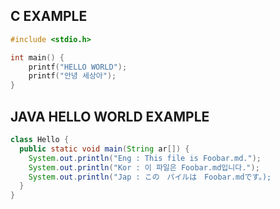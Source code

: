 ## C EXAMPLE
```c
#include <stdio.h>

int main() {
    printf("HELLO WORLD");
    printf("안녕 세상아");
}
```
## JAVA HELLO WORLD EXAMPLE
```java
class Hello {
  public static void main(String ar[]) {
    System.out.println("Eng : This file is Foobar.md.");
    System.out.println("Kor : 이 파일은 Foobar.md입니다.");
    System.out.println("Jap : この　パイルは　Foobar.mdです。);
  }
}
```
